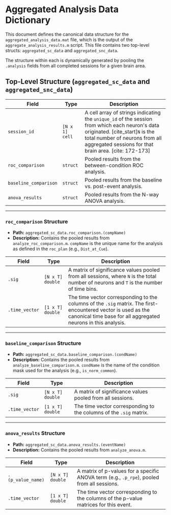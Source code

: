 # Aggregated Analysis Data Dictionary

This document defines the canonical data structure for the `aggregated_analysis_data.mat` file, which is the output of the `aggregate_analysis_results.m` script. This file contains two top-level structs: `aggregated_sc_data` and `aggregated_snc_data`.

The structure within each is dynamically generated by pooling the `.analysis` fields from all completed sessions for a given brain area.

## Top-Level Structure (`aggregated_sc_data` and `aggregated_snc_data`)

| Field | Type | Description |
|---|---|---|
| `session_id` | `[N x 1] cell` | A cell array of strings indicating the `unique_id` of the session from which each neuron's data originated. [cite_start]`N` is the total number of neurons from all aggregated sessions for that brain area. [cite: 172-173] |
| `roc_comparison` | `struct` | Pooled results from the between-condition ROC analysis. |
| `baseline_comparison` | `struct` | Pooled results from the baseline vs. post-event analysis. |
| `anova_results` | `struct` | Pooled results from the N-way ANOVA analysis. |

---

### `roc_comparison` Structure

-   **Path:** `aggregated_sc_data.roc_comparison.(compName)`
-   **Description:** Contains the pooled results from `analyze_roc_comparison.m`. `compName` is the unique name for the analysis as defined in the `roc_plan` (e.g., `Dist_at_Cue`).

| Field | Type | Description |
|---|---|---|
| `.sig` | `[N x T] double` | A matrix of significance values pooled from all sessions, where `N` is the total number of neurons and `T` is the number of time bins. |
| `.time_vector` | `[1 x T] double` | The time vector corresponding to the columns of the `.sig` matrix. The first-encountered vector is used as the canonical time base for all aggregated neurons in this analysis. |

---

### `baseline_comparison` Structure

-   **Path:** `aggregated_sc_data.baseline_comparison.(condName)`
-   **Description:** Contains the pooled results from `analyze_baseline_comparison.m`. `condName` is the name of the condition mask used for the analysis (e.g., `is_norm_common`).

| Field | Type | Description |
|---|---|---|
| `.sig` | `[N x T] double` | A matrix of significance values pooled from all sessions. |
| `.time_vector` | `[1 x T] double`| The time vector corresponding to the columns of the `.sig` matrix. |

---

### `anova_results` Structure

-   **Path:** `aggregated_sc_data.anova_results.(eventName)`
-   **Description:** Contains the pooled results from `analyze_anova.m`.

| Field | Type | Description |
|---|---|---|
| `.(p_value_name)` | `[N x T] double` | A matrix of p-values for a specific ANOVA term (e.g., `.p_rpe`), pooled from all sessions. |
| `.time_vector` | `[1 x T] double` | The time vector corresponding to the columns of the p-value matrices for this event. |